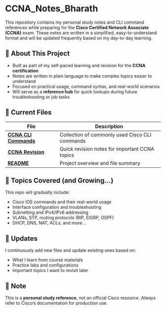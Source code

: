 
# CCNA_Notes_Bharath

This repository contains my personal study notes and CLI command references while preparing for the **Cisco Certified Network Associate (CCNA)** exam. These notes are written in a simplified, easy-to-understand format and will be updated frequently based on my day-to-day learning.

## 📘 About This Project

- Built as part of my self-paced learning and revision for the **CCNA certification**
- Notes are written in plain language to make complex topics easier to understand
- Focused on practical usage, command syntax, and real-world scenarios
- Will serve as a **reference hub** for quick lookups during future troubleshooting or job tasks

## 📂 Current Files

| File              | Description                                        |
|------------------------|----------------------------------------------------|
| **[CCNA CLI Commands](https://github.com/Bharathkasyap/CCNA_Notes_Bharath/blob/main/CCNA_CLI_Commands.md)** | Collection of commonly used Cisco CLI commands     |
| **[CCNA Revision](https://github.com/Bharathkasyap/CCNA_Notes_Bharath/blob/main/CCNA_Revision.md)**     | Quick revision notes for important CCNA topics     |
| **[README](https://github.com/Bharathkasyap/CCNA_Notes_Bharath/blob/main/README.md)**            | Project overview and file summary                  |

## 🧠 Topics Covered (and Growing...)

This repo will gradually include:
- Cisco IOS commands and their real-world usage
- Interface configuration and troubleshooting
- Subnetting and IPv4/IPv6 addressing
- VLANs, STP, routing protocols (RIP, EIGRP, OSPF)
- DHCP, DNS, NAT, ACLs, and more...

## 🔄 Updates

I continuously add new files and update existing ones based on:
- What I learn from course materials
- Practice labs and configurations
- Important topics I want to revisit later

## 📌 Note

This is a **personal study reference**, not an official Cisco resource. Always refer to Cisco’s documentation for production use.
